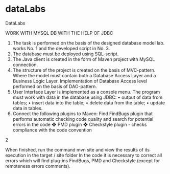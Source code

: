 # dataLabs
DataLabs


WORK WITH MYSQL DB WITH THE HELP OF JDBC

1. The task is performed on the basis of the designed database model
lab. works No. 1 and the developed script in No. 3.
2. The database must be deployed using SQL-script.
3. The Java client is created in the form of Maven
project with MySQL connection.
4. The structure of the project is created on the basis of MVC-pattern. Where
the model must contain both a Database Access Layer and a
Business Logic Layer. Implementation of Database Access level
performed on the basis of DAO-pattern.
5. User Interface Layer is implemented as a console
menu. The program must work with
data in the database using JDBC:
• output of data from tables;
• insert data into the table;
• delete data from the table;
• update data in tables.
6. Connect the following plugins to Maven:
Find FindBugs plugin that performs automatic checking
code quality and search for potential errors in the code
❖ PMD plugin
❖ Checkstyle plugin - checks compliance with the code convention

2

When finished, run the command mvn site and
view the results of its execution in the target / site folder
In the code it is necessary to correct all errors which will find plug-ins FindBugs,
PMD and Checkstyle (except for remoteness errors
comments).